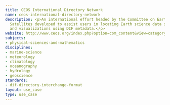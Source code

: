 ```yaml
---
title: CEOS International Directory Network
name: ceos-international-directory-network
description: <p>An international effort headed by the Committee on Earth Observation
  Satellites developed to assist users in locating Earth science data sets, data services,
  and visualizations using DIF metadata.</p>
website: http://www.ceos.org/index.php?option=com_content&view=category&layout=blog&id=148&Itemid=213
subjects:
- physical-sciences-and-mathematics
disciplines:
- marine-science
- meteorology
- climatology
- oceanography
- hydrology
- geoscience
standards:
- dif-directory-interchange-format
layout: use_case
type: use_case
---
```


